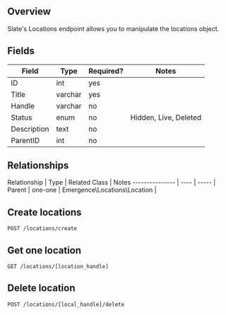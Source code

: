 ## Overview
Slate's Locations endpoint allows you to manipulate the locations object.

## Fields

Field                | Type		| Required?	| Notes
------------------  | --------	| --------	| ------
ID				    | int		| yes		|
Title 				| varchar	| yes
Handle 			    | varchar	| no
Status 			    | enum		| no		| Hidden, Live, Deleted
Description		    | text		| no		|
ParentID		    | int		| no

## Relationships

Relationship     | Type      | Related Class              | Notes
---------------  | ----      | -----                      |
Parent           | one-one	 | Emergence\\Locations\\Location |

## Create locations
`POST /locations/create`

##  Get one location
`GET /locations/[location_handle]`

## Delete location
`POST /locations/[local_handle]/delete`